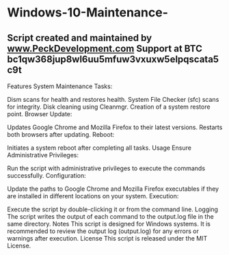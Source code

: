 # Windows-10-Maintenance-
Script created and maintained by www.PeckDevelopment.com
 Support at BTC bc1qw368jup8wl6uu5mfuw3vxuxw5elpqscata5c9t
 --------------------------------------------------------
Features
System Maintenance Tasks: 

Dism scans for health and restores health.
System File Checker (sfc) scans for integrity.
Disk cleaning using Cleanmgr.
Creation of a system restore point.
Browser Update:

Updates Google Chrome and Mozilla Firefox to their latest versions.
Restarts both browsers after updating.
Reboot:

Initiates a system reboot after completing all tasks.
Usage
Ensure Administrative Privileges:

Run the script with administrative privileges to execute the commands successfully.
Configuration:

Update the paths to Google Chrome and Mozilla Firefox executables if they are installed in different locations on your system.
Execution:

Execute the script by double-clicking it or from the command line.
Logging
The script writes the output of each command to the output.log file in the same directory.
Notes
This script is designed for Windows systems.
It is recommended to review the output log (output.log) for any errors or warnings after execution.
License
This script is released under the MIT License.
